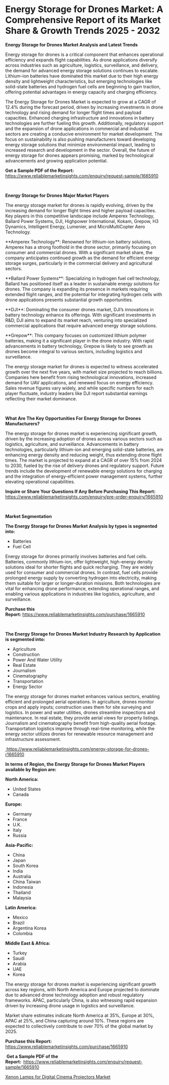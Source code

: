 <p><h1>Energy Storage for Drones Market: A Comprehensive Report of its Market Share & Growth Trends 2025 - 2032</h1></p><p><strong>Energy Storage for Drones Market Analysis and Latest Trends</strong></p>
<p><p>Energy storage for drones is a critical component that enhances operational efficiency and expands flight capabilities. As drone applications diversify across industries such as agriculture, logistics, surveillance, and delivery, the demand for advanced energy storage solutions continues to escalate. Lithium-ion batteries have dominated this market due to their high energy density and lightweight characteristics, but emerging technologies like solid-state batteries and hydrogen fuel cells are beginning to gain traction, offering potential advantages in energy capacity and charging efficiency.</p><p>The Energy Storage for Drones Market is expected to grow at a CAGR of 12.4% during the forecast period, driven by increasing investments in drone technology and rising demand for longer flight times and payload capacities. Enhanced charging infrastructure and innovations in battery technologies are further fueling this growth. Additionally, regulatory support and the expansion of drone applications in commercial and industrial sectors are creating a conducive environment for market development. The focus on sustainability is also pushing manufacturers toward developing energy storage solutions that minimize environmental impact, leading to increased research and development in the sector. Overall, the future of energy storage for drones appears promising, marked by technological advancements and growing application potential.</p></p>
<p><strong>Get a Sample PDF of the Report:&nbsp;</strong> <a href="https://www.reliablemarketinsights.com/enquiry/request-sample/1665910?utm_campaign=2095&utm_medium=2&utm_source=Github&utm_content=ia&utm_term=14022025&utm_id=energy-storage-for-drones">https://www.reliablemarketinsights.com/enquiry/request-sample/1665910</a></p>
<p>&nbsp;</p>
<p><strong>Energy Storage for Drones Major Market Players</strong></p>
<p><p>The energy storage market for drones is rapidly evolving, driven by the increasing demand for longer flight times and higher payload capacities. Key players in this competitive landscape include Amperex Technology, Ballard Power Systems, DJI, Highpower International, Kokam, Grepow, H3 Dynamics, Intelligent Energy, Lumenier, and MicroMultiCopter Aero Technology.</p><p>**Amperex Technology**: Renowned for lithium-ion battery solutions, Amperex has a strong foothold in the drone sector, primarily focusing on consumer and commercial drones. With a significant market share, the company anticipates continued growth as the demand for efficient energy storage surges, particularly in the commercial delivery and agricultural sectors.</p><p>**Ballard Power Systems**: Specializing in hydrogen fuel cell technology, Ballard has positioned itself as a leader in sustainable energy solutions for drones. The company is expanding its presence in markets requiring extended flight ranges, and the potential for integrating hydrogen cells with drone applications presents substantial growth opportunities.</p><p>**DJI**: Dominating the consumer drones market, DJI’s innovations in battery technology enhance its offerings. With significant investments in R&D, DJI aims to expand its market reach, venturing into specialized commercial applications that require advanced energy storage solutions.</p><p>**Grepow**: This company focuses on customized lithium polymer batteries, making it a significant player in the drone industry. With rapid advancements in battery technology, Grepow is likely to see growth as drones become integral to various sectors, including logistics and surveillance.</p><p>The energy storage market for drones is expected to witness accelerated growth over the next five years, with market size projected to reach billions. Companies here benefit from rising technological innovations, increased demand for UAV applications, and renewed focus on energy efficiency. Sales revenue figures vary widely, and while specific numbers for each player fluctuate, industry leaders like DJI report substantial earnings reflecting their market dominance.</p></p>
<p>&nbsp;</p>
<p><strong>What Are The Key Opportunities For Energy Storage for Drones Manufacturers?</strong></p>
<p><p>The energy storage for drones market is experiencing significant growth, driven by the increasing adoption of drones across various sectors such as logistics, agriculture, and surveillance. Advancements in battery technologies, particularly lithium-ion and emerging solid-state batteries, are enhancing energy density and reducing weight, thus extending drone flight times. The market is projected to expand at a CAGR of over 15% from 2024 to 2030, fueled by the rise of delivery drones and regulatory support. Future trends include the development of renewable energy solutions for charging and the integration of energy-efficient power management systems, further elevating operational capabilities.</p></p>
<p><strong>Inquire or Share Your Questions If Any Before Purchasing This Report:</strong> <a href="https://www.reliablemarketinsights.com/enquiry/pre-order-enquiry/1665910?utm_campaign=2095&utm_medium=2&utm_source=Github&utm_content=ia&utm_term=14022025&utm_id=energy-storage-for-drones">https://www.reliablemarketinsights.com/enquiry/pre-order-enquiry/1665910</a></p>
<p>&nbsp;</p>
<p><strong>Market Segmentation</strong></p>
<p><strong>The Energy Storage for Drones Market Analysis by types is segmented into:</strong></p>
<p><ul><li>Batteries</li><li>Fuel Cell</li></ul></p>
<p><p>Energy storage for drones primarily involves batteries and fuel cells. Batteries, commonly lithium-ion, offer lightweight, high-energy density solutions ideal for shorter flights and quick recharging. They are widely used for consumer and commercial drones. In contrast, fuel cells provide prolonged energy supply by converting hydrogen into electricity, making them suitable for larger or longer-duration missions. Both technologies are vital for enhancing drone performance, extending operational ranges, and enabling various applications in industries like logistics, agriculture, and surveillance.</p></p>
<p><strong>Purchase this Report:&nbsp;</strong><a href="https://www.reliablemarketinsights.com/purchase/1665910?utm_campaign=2095&utm_medium=2&utm_source=Github&utm_content=ia&utm_term=14022025&utm_id=energy-storage-for-drones">https://www.reliablemarketinsights.com/purchase/1665910</a></p>
<p>&nbsp;</p>
<p><strong>The Energy Storage for Drones Market Industry Research by Application is segmented into:</strong></p>
<p><ul><li>Agriculture</li><li>Construction</li><li>Power And Water Utility</li><li>Real Estate</li><li>Journalism</li><li>Cinematography</li><li>Transportation</li><li>Energy Sector</li></ul></p>
<p><p>The energy storage for drones market enhances various sectors, enabling efficient and prolonged aerial operations. In agriculture, drones monitor crops and apply inputs; construction uses them for site surveying and logistics. In power and water utilities, drones streamline inspections and maintenance. In real estate, they provide aerial views for property listings. Journalism and cinematography benefit from high-quality aerial footage. Transportation logistics improve through real-time monitoring, while the energy sector utilizes drones for renewable resource management and infrastructure assessment.</p></p>
<p><a href="https://www.reliablemarketinsights.com/energy-storage-for-drones-r1665910?utm_campaign=2095&utm_medium=2&utm_source=Github&utm_content=ia&utm_term=14022025&utm_id=energy-storage-for-drones">&nbsp;https://www.reliablemarketinsights.com/energy-storage-for-drones-r1665910</a></p>
<p><strong>In terms of Region, the Energy Storage for Drones Market Players available by Region are:</strong></p>
<p>
    <p> <strong> North America: </strong>
        <ul>
            <li>United States</li>
            <li>Canada</li>
        </ul>
        </p> 
    <p> <strong> Europe: </strong>
        <ul>
            <li>Germany</li>
            <li>France</li>
            <li>U.K.</li>
            <li>Italy</li>
            <li>Russia</li>
        </ul>
        </p> 
    <p> <strong> Asia-Pacific: </strong>
        <ul>
            <li>China</li>
            <li>Japan</li>
            <li>South Korea</li>
            <li>India</li>
            <li>Australia</li>
            <li>China Taiwan</li>
            <li>Indonesia</li>
            <li>Thailand</li>
            <li>Malaysia</li>
        </ul>
        </p> 
    <p> <strong> Latin America: </strong>
        <ul>
            <li>Mexico</li>
            <li>Brazil</li>
            <li>Argentina Korea</li>
            <li>Colombia</li>
        </ul>
        </p> 
    <p> <strong> Middle East & Africa: </strong>
        <ul>
            <li>Turkey</li>
            <li>Saudi</li>
            <li>Arabia</li>
            <li>UAE</li>
            <li>Korea</li>
        </ul>
    </p>
    </p>
<p><p>The energy storage for drones market is experiencing significant growth across key regions, with North America and Europe projected to dominate due to advanced drone technology adoption and robust regulatory frameworks. APAC, particularly China, is also witnessing rapid expansion driven by increasing drone usage in logistics and surveillance. </p><p>Market share estimates indicate North America at 35%, Europe at 30%, APAC at 25%, and China capturing around 10%. These regions are expected to collectively contribute to over 70% of the global market by 2025.</p></p>
<p><strong>Purchase this Report: </strong><a href="https://www.reliablemarketinsights.com/purchase/1665910?utm_campaign=2095&utm_medium=2&utm_source=Github&utm_content=ia&utm_term=14022025&utm_id=energy-storage-for-drones">https://www.reliablemarketinsights.com/purchase/1665910</a></p>
<p>&nbsp;<strong>Get a Sample PDF of the Report:&nbsp;&nbsp;</strong><a href="https://www.reliablemarketinsights.com/enquiry/request-sample/1665910?utm_campaign=2095&utm_medium=2&utm_source=Github&utm_content=ia&utm_term=14022025&utm_id=energy-storage-for-drones">https://www.reliablemarketinsights.com/enquiry/request-sample/1665910</a></p>
<p><strong></strong></p>
<p><p><a href="https://github.com/nicoletavirag/Market-Research-Report-List-5/blob/main/xenon-lamps-for-digital-cinema-projectors-market.md?utm_campaign=2095&utm_medium=2&utm_source=Github&utm_content=ia&utm_term=14022025&utm_id=energy-storage-for-drones">Xenon Lamps for Digital Cinema Projectors Market</a></p></p>